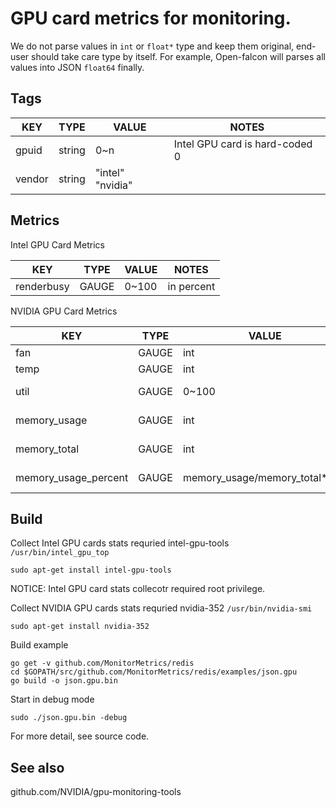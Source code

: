 # GPU card metrics for monitoring.

We do not parse values in `int` or `float*` type and keep them original, end-user should take care type by itself.
For example, Open-falcon will parses all values into JSON `float64` finally.


## Tags

| KEY | TYPE | VALUE | NOTES |
|-----|------|-------|-------|
| gpuid | string | 0~n | Intel GPU card is hard-coded 0 |
| vendor | string | "intel" "nvidia" |

## Metrics

Intel GPU Card Metrics

| KEY | TYPE | VALUE | NOTES |
|-----|------|-------|-------|
| renderbusy | GAUGE | 0~100 | in percent |


NVIDIA GPU Card Metrics

| KEY | TYPE | VALUE | NOTES |
|-----|------|-------|-------|
| fan | GAUGE | int  |
| temp | GAUGE | int  |
| util | GAUGE | 0~100  | in percent |
| memory_usage | GAUGE | int | in bytes |
| memory_total | GAUGE | int | in bytes |
| memory_usage_percent | GAUGE  | memory_usage/memory_total*100 | in percent |

## Build

Collect Intel GPU cards stats requried intel-gpu-tools `/usr/bin/intel_gpu_top`
 
    sudo apt-get install intel-gpu-tools


NOTICE: Intel GPU card stats collecotr required root privilege.


Collect NVIDIA GPU cards stats requried nvidia-352 `/usr/bin/nvidia-smi`
 
    sudo apt-get install nvidia-352


Build example

	go get -v github.com/MonitorMetrics/redis
	cd $GOPATH/src/github.com/MonitorMetrics/redis/examples/json.gpu
	go build -o json.gpu.bin


Start in debug mode

	sudo ./json.gpu.bin -debug

For more detail, see source code.


## See also

github.com/NVIDIA/gpu-monitoring-tools

